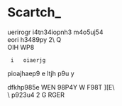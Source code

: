 # Scartch_


uerirogr
 i4tn34iopnh3 
  m4o5uj54\
   eori h3489py   2\ Q\
    OIH WP8
     
     i   oiaerjg 
pioajhaep9 
e ltjh
 p9u y
  
dfkhp985e 
 WEN 98P4Y
  W F98T ][E\    
  \   p923u4 2
    G RGER
